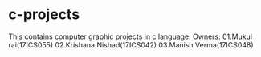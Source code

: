 # c-projects
This contains computer graphic projects in c language.
Owners: 01.Mukul rai(17ICS055)
        02.Krishana Nishad(17ICS042)
        03.Manish Verma(17ICS048)
